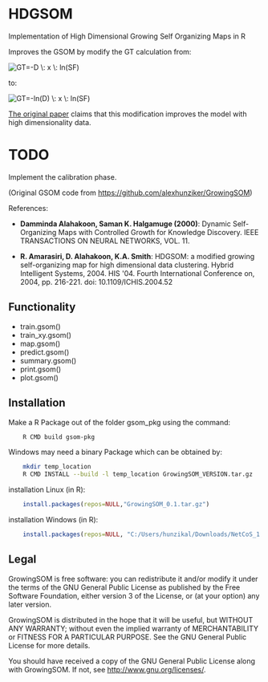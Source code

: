 # HDGSOM
Implementation of High Dimensional Growing Self Organizing Maps in R


Improves the GSOM by modify the GT calculation from:

<img src="https://latex.codecogs.com/gif.latex?GT=-D&space;\:&space;x&space;\:&space;ln(SF)" title="GT=-D \: x \: ln(SF)" />

to:

<img src="https://latex.codecogs.com/gif.latex?GT=-ln(D)&space;\:&space;x&space;\:&space;ln(SF)" title="GT=-ln(D) \: x \: ln(SF)" />

[The original paper](https://ieeexplore.ieee.org/document/1410007/authors) claims that this modification improves the model with high dimensionality data. 

# TODO
Implement the calibration phase.

(Original GSOM code from https://github.com/alexhunziker/GrowingSOM)

References:
* __Damminda Alahakoon, Saman K. Halgamuge (2000)__: Dynamic Self-Organizing Maps with Controlled Growth for Knowledge Discovery. IEEE TRANSACTIONS ON NEURAL NETWORKS, VOL. 11.


* __R. Amarasiri, D. Alahakoon, K.A. Smith__: HDGSOM: a modified growing self-organizing map for high dimensional data clustering. Hybrid Intelligent Systems, 2004. HIS '04. Fourth International Conference on, 2004, pp. 216-221.
doi: 10.1109/ICHIS.2004.52

## Functionality

- train.gsom()
- train_xy.gsom()
- map.gsom()
- predict.gsom()
- summary.gsom()
- print.gsom()
- plot.gsom()

## Installation

Make a R Package out of the folder gsom_pkg using the command:

```bash
	R CMD build gsom-pkg
```

Windows may need a binary Package which can be obtained by:

```bash
	mkdir temp_location
	R CMD INSTALL --build -l temp_location GrowingSOM_VERSION.tar.gz
```

installation Linux (in R):
```R
	install.packages(repos=NULL,"GrowingSOM_0.1.tar.gz")
```

installation Windows (in R):
```R
	install.packages(repos=NULL, "C:/Users/hunzikal/Downloads/NetCoS_1.0.zip", type="binary")
```

## Legal

GrowingSOM is free software: you can redistribute it and/or modify it under the terms of the GNU General Public License as published by the Free Software Foundation, either version 3 of the License, or (at your option) any later version.

GrowingSOM is distributed in the hope that it will be useful, but WITHOUT ANY WARRANTY; without even the implied warranty of MERCHANTABILITY or FITNESS FOR A PARTICULAR PURPOSE.  See the GNU General Public License for more details.

You should have received a copy of the GNU General Public License
along with GrowingSOM.  If not, see <http://www.gnu.org/licenses/>.
